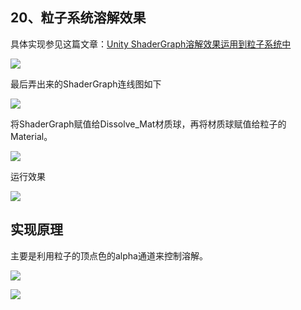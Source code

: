 ## 20、粒子系统溶解效果
具体实现参见这篇文章：[Unity ShaderGraph溶解效果运用到粒子系统中](https://linxinfa.blog.csdn.net/article/details/112549856)

![](20210112231249187.gif)

最后弄出来的ShaderGraph连线图如下

![](2021011223163975.png)

将ShaderGraph赋值给Dissolve_Mat材质球，再将材质球赋值给粒子的Material。

![](20210112232415346.png)

运行效果

![](20210112231249187.gif)


## 实现原理
主要是利用粒子的顶点色的alpha通道来控制溶解。

![](20210112233100530.png)

![](20210112233153140.png)